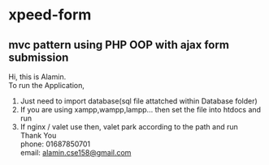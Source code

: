 # xpeed-form
## mvc pattern using PHP OOP with ajax form submission
Hi, this is Alamin. <br/>
To run the Application, <br/>
1. Just need to import database(sql file attatched within Database folder)<br/>
2. If you are using xampp,wampp,lampp... then set the file into htdocs and run <br/>
3. If nginx / valet use then, valet park according to the path and run <br/>
Thank You <br/>
phone: 01687850701 <br/>
email: alamin.cse158@gmail.com
